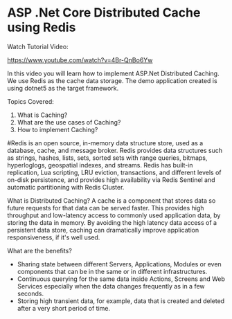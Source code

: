# ASP .Net Core Distributed Cache using Redis

Watch Tutorial Video:

https://www.youtube.com/watch?v=4Br-QnBo6Yw

In this video you will learn how to implement ASP.Net Distributed Caching. We use Redis as the cache data storage. The demo application created is using dotnet5 as the target framework.

Topics Covered:
1. What is Caching?
2. What are the use cases of Caching?
3. How to implement Caching?

#Redis is an open source, in-memory data structure store, used as a database, cache, and message broker. Redis provides data structures such as strings, hashes, lists, sets, sorted sets with range queries, bitmaps, hyperloglogs, geospatial indexes, and streams. Redis has built-in replication, Lua scripting, LRU eviction, transactions, and different levels of on-disk persistence, and provides high availability via Redis Sentinel and automatic partitioning with Redis Cluster.

What is Distributed Caching?
A cache is a component that stores data so future requests for that data can be served faster. This provides high throughput and low-latency access to commonly used application data, by storing the data in memory.
By avoiding the high latency data access of a persistent data store, caching can dramatically improve application responsiveness, if it's well used.

What are the benefits?
- Sharing state between different Servers, Applications, Modules or even components that can be in the same or in different infrastructures.
- Continuous querying for the same data inside Actions, Screens and Web Services especially when the data changes frequently as in a few seconds.
- Storing high transient data, for example, data that is created and deleted after a very short period of time.
